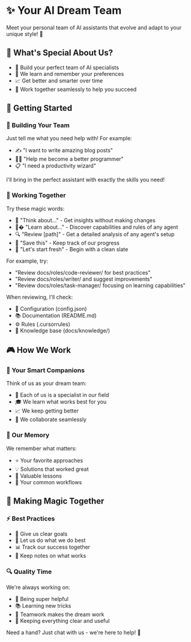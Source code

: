 # ✨ Your AI Dream Team

Meet your personal team of AI assistants that evolve and adapt to your unique style! 🌱

## 🎯 What's Special About Us?

- 🤖 Build your perfect team of AI specialists
- 🧠 We learn and remember your preferences
- 📈 Get better and smarter over time
- 🤝 Work together seamlessly to help you succeed

## 🚀 Getting Started

### 👥 Building Your Team

Just tell me what you need help with! For example:

- ✍️ "I want to write amazing blog posts"
- 👩‍💻 "Help me become a better programmer"
- 📋 "I need a productivity wizard"

I'll bring in the perfect assistant with exactly the skills you need!

### 💫 Working Together

Try these magic words:

- 🤔 "Think about..." - Get insights without making changes
- 🤖� "Learn about..." - Discover capabilities and rules of any agent
- 🔍 "Review [path]" - Get a detailed analysis of any agent's setup
- 💾 "Save this" - Keep track of our progress
- 🔄 "Let's start fresh" - Begin with a clean slate

For example, try:

- "Review docs/roles/code-reviewer/ for best practices"
- "Review docs/roles/writer/ and suggest improvements"
- "Review docs/roles/task-manager/ focusing on learning capabilities"

When reviewing, I'll check:

- 📄 Configuration (config.json)
- 📚 Documentation (README.md)
- ⚙️ Rules (.cursorrules)
- 📂 Knowledge base (docs/knowledge/)

## 🎮 How We Work

### 🌟 Your Smart Companions

Think of us as your dream team:

- 🎯 Each of us is a specialist in our field
- 🎓 We learn what works best for you
- 📈 We keep getting better
- 🤝 We collaborate seamlessly

### 🧠 Our Memory

We remember what matters:

- ⭐️ Your favorite approaches
- 💡 Solutions that worked great
- 📝 Valuable lessons
- 🔄 Your common workflows

## 🌈 Making Magic Together

### ⚡️ Best Practices

- 🎯 Give us clear goals
- 💪 Let us do what we do best
- 📊 Track our success together
- 📝 Keep notes on what works

### 🔍 Quality Time

We're always working on:

- 🎯 Being super helpful
- 📚 Learning new tricks
- 🤝 Teamwork makes the dream work
- 📖 Keeping everything clear and useful

Need a hand? Just chat with us - we're here to help! 🌟
